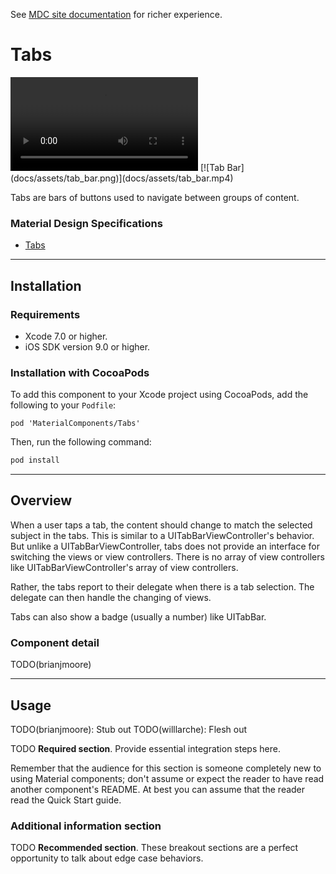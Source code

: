 <!--{% if site.link_to_site == "true" %}-->
See <a href="https://material-ext.appspot.com/mdc-ios-preview/components/Tabs/">MDC site documentation</a> for richer experience.
<!--{% else %}See <a href="https://github.com/google/material-components-ios/tree/develop/components/Tabs">GitHub</a> for README documentation.{% endif %}-->

# Tabs

<div class="ios-animation right" markdown="1">
  <video src="docs/assets/tab_bar.mp4" autoplay loop></video>
  [![Tab Bar](docs/assets/tab_bar.png)](docs/assets/tab_bar.mp4)
</div>

Tabs are bars of buttons used to navigate between groups of content.
<!--{: .intro :}-->

### Material Design Specifications

<ul class="icon-list">
  <li class="icon-link">
    <a href="https://material.google.com/components/tabs.html">
      Tabs
    </a>
  </li>
<!--  <li class="icon-link">-->
<!--    <a href="https://material.google.com/components/bottom-navigation.html">-->
<!--      Bottom navigation-->
<!--    </a>-->
<!--  </li>-->
</ul>

- - -

## Installation

### Requirements

- Xcode 7.0 or higher.
- iOS SDK version 9.0 or higher.

### Installation with CocoaPods

To add this component to your Xcode project using CocoaPods, add the
following to your `Podfile`:

~~~
pod 'MaterialComponents/Tabs'
~~~

Then, run the following command:

~~~ bash
pod install
~~~

- - -

## Overview

When a user taps a tab, the content should change to match the selected subject in the tabs. This is similar to a UITabBarViewController's behavior. But unlike a UITabBarViewController, tabs does not provide an interface for switching the views or view controllers. There is no array of view controllers like UITabBarViewController's array of view controllers.

Rather, the tabs report to their delegate when there is a tab selection. The delegate can then handle the changing of views.

Tabs can also show a badge (usually a number) like UITabBar.

### Component detail

TODO(brianjmoore)

- - -

## Usage

TODO(brianjmoore): Stub out
TODO(willlarche): Flesh out

TODO **Required section**. Provide essential integration steps here.

Remember that the audience for this section is someone completely new to using Material
components; don't assume or expect the reader to have read another component's README. At best
you can assume that the reader read the Quick Start guide.

### Additional information section

TODO **Recommended section**. These breakout sections are a perfect opportunity to talk about
edge case behaviors.
